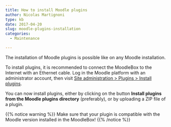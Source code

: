 ```yaml
---
title: How to install Moodle plugins
author: Nicolas Martignoni
type: kb
date: 2017-04-20
slug: moodle-plugins-installation
categories:
  - Maintenance

---
```

The installation of Moodle plugins is possible like on any Moodle installation.

To install plugins, it is recommended to connect the MoodleBox to the Internet with an Ethernet cable. Log in the Moodle platform with an administrator account, then visit [Site administration > Plugins > Install plugins][1].

You can now install plugins, either by clicking on the button __Install plugins from the Moodle plugins directory__ (preferably), or by uploading a ZIP file of a plugin.

{{% notice warning %}}
Make sure that your plugin is compatible with the Moodle version installed in the MoodleBox!
{{% /notice %}}

 [1]: http://moodlebox.home/admin/tool/installaddon/index.php
